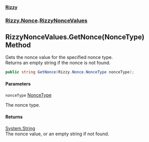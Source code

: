 #### [Rizzy](index 'index')
### [Rizzy.Nonce](Rizzy.Nonce 'Rizzy.Nonce').[RizzyNonceValues](Rizzy.Nonce.RizzyNonceValues 'Rizzy.Nonce.RizzyNonceValues')

## RizzyNonceValues.GetNonce(NonceType) Method

Gets the nonce value for the specified nonce type.  
Returns an empty string if the nonce is not found.

```csharp
public string GetNonce(Rizzy.Nonce.NonceType nonceType);
```
#### Parameters

<a name='Rizzy.Nonce.RizzyNonceValues.GetNonce(Rizzy.Nonce.NonceType).nonceType'></a>

`nonceType` [NonceType](Rizzy.Nonce.NonceType 'Rizzy.Nonce.NonceType')

The nonce type.

#### Returns
[System.String](https://docs.microsoft.com/en-us/dotnet/api/System.String 'System.String')  
The nonce value, or an empty string if not found.
